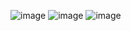 ![image](https://github.com/gudkovsky/drink2go/assets/115468838/db2c052f-8c0c-41d5-981a-132aad2ceb6a)
![image](https://github.com/gudkovsky/drink2go/assets/115468838/50f986f6-8d3a-4925-a002-08dae17a0c2b)
![image](https://github.com/gudkovsky/drink2go/assets/115468838/c00d77a9-c958-4d94-98b9-364944d8cdbe)
